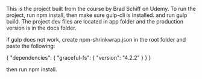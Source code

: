 This is the project built from the course by Brad Schiff on Udemy.
To run the project, run npm install, then
make sure gulp-cli is installed.
and run gulp build.
The project dev files are located in app folder and the production version is in the docs folder.

if gulp does not work, create npm-shrinkwrap.json in the root folder and paste the following: 

{
  "dependencies": {
    "graceful-fs": {
        "version": "4.2.2"
     }
  }
}

then run npm install.
